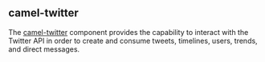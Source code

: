 ## camel-twitter

The [camel-twitter](http://camel.apache.org/twitter.html) component provides the capability to interact with the Twitter API in order
to create and consume tweets, timelines, users, trends, and direct messages.
